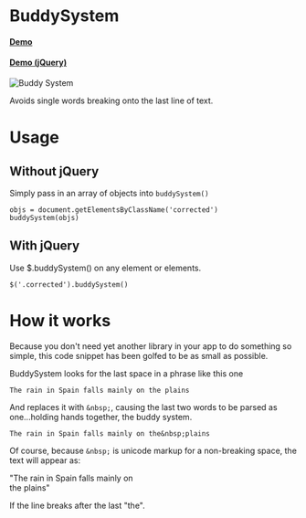 # BuddySystem

#### [Demo](http://codepen.io/ajkochanowicz/pen/mKbtB)
#### [Demo (jQuery)](http://codepen.io/ajkochanowicz/pen/ezEmp)

![Buddy System](http://getkickstrap.com/1.x/static/buddysystem.png)

Avoids single words breaking onto the last line of text.

# Usage

## Without jQuery

Simply pass in an array of objects into ``buddySystem()``

    objs = document.getElementsByClassName('corrected')
    buddySystem(objs)
    
## With jQuery

Use $.buddySystem() on any element or elements.

    $('.corrected').buddySystem()
    
# How it works

Because you don't need yet another library in your app to do something so simple, this code snippet has been golfed to be as small as possible.

BuddySystem looks for the last space in a phrase like this one

    The rain in Spain falls mainly on the plains
    
And replaces it with ``&nbsp;``, causing the last two words to be parsed as one...holding hands together, the buddy system.

    The rain in Spain falls mainly on the&nbsp;plains
    
Of course, because ``&nbsp;`` is unicode markup for a non-breaking space, the text will appear as:

"The rain in Spain falls mainly on<br> 
the plains"

If the line breaks after the last "the".

